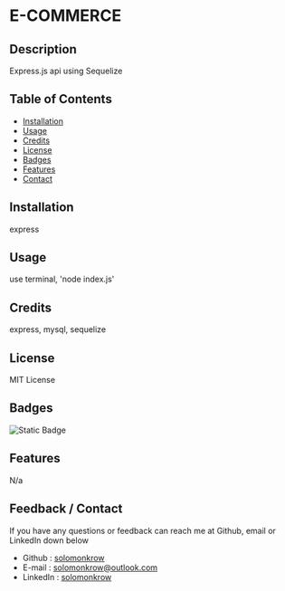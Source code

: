 # E-COMMERCE

## Description

Express.js api using Sequelize

## Table of Contents

- [Installation](#installation)
- [Usage](#usage)
- [Credits](#credits)
- [License](#license)
- [Badges](#badges)
- [Features](#features)
- [Contact](#contact)

## Installation

express

## Usage

use terminal, 'node index.js'

## Credits

express, mysql, sequelize

## License

MIT License

## Badges

![Static Badge](https://img.shields.io/badge/javascript-node.js-green)

## Features

N/a

## Feedback / Contact

If you have any questions or feedback can reach me at Github, email or LinkedIn down below

- Github : [solomonkrow](https://www.github.com/solomonkrow)
- E-mail : solomonkrow@outlook.com
- LinkedIn : [solomonkrow](https://www.linkedin.com/in/solomonkrow)
